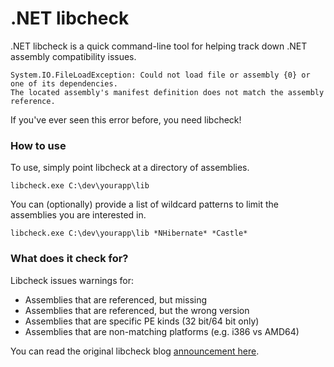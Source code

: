.NET libcheck
=============

.NET libcheck is a quick command-line tool for helping track down .NET assembly 
compatibility issues. 

    System.IO.FileLoadException: Could not load file or assembly {0} or one of its dependencies. 
    The located assembly's manifest definition does not match the assembly reference.

If you've ever seen this error before, you need libcheck!

### How to use

To use, simply point libcheck at a directory of assemblies. 

```
libcheck.exe C:\dev\yourapp\lib
```

You can (optionally) provide a list of wildcard patterns to limit the assemblies
you are interested in.

```
libcheck.exe C:\dev\yourapp\lib *NHibernate* *Castle*
```

### What does it check for?

Libcheck issues warnings for:

 * Assemblies that are referenced, but missing
 * Assemblies that are referenced, but the wrong version
 * Assemblies that are specific PE kinds (32 bit/64 bit only)
 * Assemblies that are non-matching platforms (e.g. i386 vs AMD64)
 
You can read the original libcheck blog [announcement here](http://richarddingwall.name/2010/05/06/libcheck-quick-and-dirty-assembly-compatibility-debugging/).


